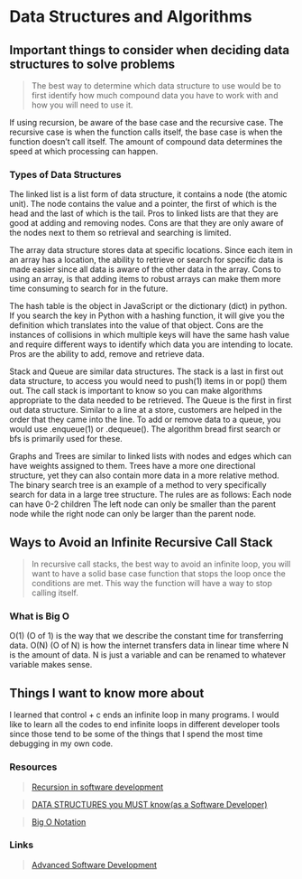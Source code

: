 # Data Structures and Algorithms

## Important things to consider when deciding data structures to solve problems

> The best way to determine which data structure to use would be to first identify how much compound data you have to work with and how you will need to use it.

If using recursion, be aware of the base case and the recursive case.  The recursive case is when the function calls itself, the base case is when the function doesn’t call itself.
The amount of compound data determines the speed at which processing can happen.

### Types of Data Structures

The linked list is a list form of data structure, it contains a node (the atomic unit). The node contains the value and a pointer, the first of which is the head and the last of which is the tail. Pros to linked lists are that they are good at adding and removing nodes. Cons are that they are only aware of the nodes next to them so retrieval and searching is limited.

The array data structure stores data at specific locations. Since each item in an array has a location, the ability to retrieve or search for specific data is made easier since all data is aware of the other data in the array. Cons to using an array, is that adding items to robust arrays can make them more time consuming to search for in the future.

The hash table is the object in JavaScript or the dictionary (dict) in python. If you search the key in Python with a hashing function, it will give you the definition which translates into the value of that object.  Cons are the instances of collisions in which multiple keys will have the same hash value and require different ways to identify which data you are intending to locate.  Pros are the ability to add, remove and retrieve data.

Stack and Queue are similar data structures. The stack is a last in first out data structure, to access you would need to push(1) items in or pop() them out.  The call stack is important to know so you can make algorithms appropriate to the data needed to be retrieved.  The Queue is the first in first out data structure. Similar to a line at a store, customers are helped in the order that they came into the line.   To add or remove data to a queue, you would use .enqueue(1) or .dequeue(). The algorithm bread first search or bfs is primarily used for these.

Graphs and Trees are similar to linked lists with nodes and edges which can have weights assigned to them. Trees have a more one directional structure, yet they can also contain more data in a more relative method. The binary search tree is an example of a method to very specifically search for data in a large tree structure. The rules are as follows:
Each node can have 0-2 children
The left node can only be smaller than the parent node while the right node can only be larger than the parent node.

## Ways to Avoid an Infinite Recursive Call Stack

> In recursive call stacks, the best way to avoid an infinite loop, you will want to have a solid base case function that stops the loop once the conditions are met. This way the function will have a way to stop calling itself.

### What is Big O

O(1) (O of 1) is the way that we describe the constant time for transferring data.
O(N) (O of N) is how the internet transfers data in linear time where N is the amount of data. N is just a variable and can be renamed to whatever variable makes sense.

## Things I want to know more about

I learned that control + c ends an infinite loop in many programs.  I would like to learn all the codes to end infinite loops in different developer tools since those tend to be some of the things that I spend the most time debugging in my own code.

### Resources

> [Recursion in software development](https://www.youtube.com/watch?v=vPEJSJMg4jY)

> [DATA STRUCTURES you MUST know(as a Software Developer)](https://www.youtube.com/watch?v=sVxBVvlnJsM)

> [Big O Notation](https://www.youtube.com/watch?v=v4cd1O4zkGw)

### Links

> [Advanced Software Development](README.md)
